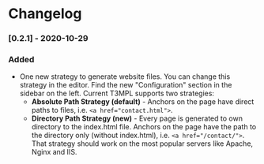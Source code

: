 # Changelog

### [0.2.1] - 2020-10-29

### Added

* One new strategy to generate website files. You can change this strategy in the editor. Find the new "Configuration" section in the sidebar on the left. Current T3MPL supports two strategies:
  * **Absolute Path Strategy (default)** - Anchors on the page have direct paths to files, i.e. `<a href="contact.html">`.
  * **Directory Path Strategy (new)** - Every page is generated to own directory to the index.html file. Anchors on the page have the path to the directory only (without index.html), i.e. `<a href="/contact/">`. That strategy should work on the most popular servers like Apache, Nginx and IIS.

